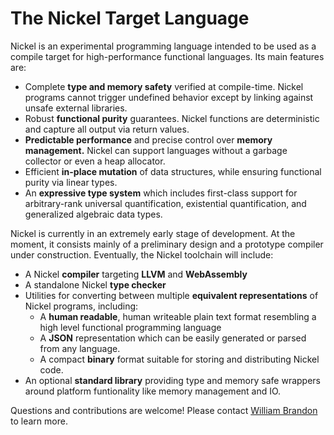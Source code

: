 # The Nickel Target Language

Nickel is an experimental programming language intended to be used as a compile
target for high-performance functional languages.  Its main features are:

- Complete **type and memory safety** verified at compile-time.  Nickel programs
  cannot trigger undefined behavior except by linking against unsafe external
  libraries.
- Robust **functional purity** guarantees.  Nickel functions are deterministic
  and capture all output via return values.
- **Predictable performance** and precise control over **memory management.**
  Nickel can support languages without a garbage collector or even a heap
  allocator.
- Efficient **in-place mutation** of data structures, while ensuring functional
  purity via linear types.
- An **expressive type system** which includes first-class support for
  arbitrary-rank universal quantification, existential quantification, and
  generalized algebraic data types.

Nickel is currently in an extremely early stage of development.  At the moment,
it consists mainly of a preliminary design and a prototype compiler under
construction. Eventually, the Nickel toolchain will include:

- A Nickel **compiler** targeting **LLVM** and **WebAssembly**
- A standalone Nickel **type checker**
- Utilities for converting between multiple **equivalent representations** of
  Nickel programs, including:
  - A **human readable**, human writeable plain text format resembling a
    high level functional programming language
  - A **JSON** representation which can be easily generated or parsed from any
    language.
  - A compact **binary** format suitable for storing and distributing Nickel
    code.
- An optional **standard library** providing type and memory safe wrappers
  around platform funtionality like memory management and IO.

Questions and contributions are welcome!  Please contact [William
Brandon](https://github.com/selectricsimian/) to learn more.
